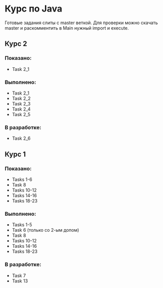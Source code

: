 # Курс по Java
Готовые задания слиты с master веткой.
Для проверки можно скачать master и раскомментить в Main нужный import и execute.
## Курс 2
### Показано:
- Task 2_1
### Выполнено:
- Task 2_1
- Task 2_2
- Task 2_3
- Task 2_4
- Task 2_5
### В разработке:
- Task 2_6

## Курс 1
### Показано:
- Tasks 1-6
- Task 8
- Tasks 10-12
- Tasks 14-16
- Tasks 18-23
### Выполнено:
- Tasks 1-5
- Task 6 (только со 2-ым допом)
- Task 8
- Tasks 10-12
- Tasks 14-16
- Tasks 18-23
### В разработке:
- Task 7
- Task 13



